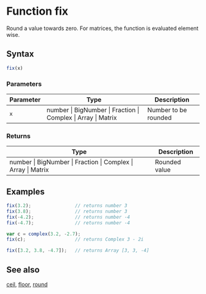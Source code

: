 <!-- Note: This file is automatically generated from source code comments. Changes made in this file will be overridden. -->

# Function fix

Round a value towards zero.
For matrices, the function is evaluated element wise.


## Syntax

```js
fix(x)
```

### Parameters

Parameter | Type | Description
--------- | ---- | -----------
`x` | number &#124; BigNumber &#124; Fraction &#124; Complex &#124; Array &#124; Matrix | Number to be rounded

### Returns

Type | Description
---- | -----------
number &#124; BigNumber &#124; Fraction &#124; Complex &#124; Array &#124; Matrix | Rounded value


## Examples

```js
fix(3.2);                // returns number 3
fix(3.8);                // returns number 3
fix(-4.2);               // returns number -4
fix(-4.7);               // returns number -4

var c = complex(3.2, -2.7);
fix(c);                  // returns Complex 3 - 2i

fix([3.2, 3.8, -4.7]);   // returns Array [3, 3, -4]
```


## See also

[ceil](ceil.md),
[floor](floor.md),
[round](round.md)
